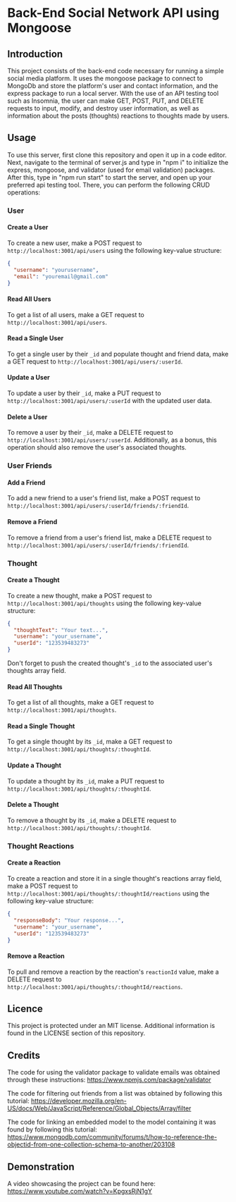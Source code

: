 # Back-End Social Network API using Mongoose

## Introduction
This project consists of the back-end code necessary for running a simple social media platform. It uses the mongoose package to connect to MongoDb and store the platform's user and contact information, and the express package to run a local server. With the use of an API testing tool such as Insomnia, the user can make GET, POST, PUT, and DELETE requests to input, modify, and destroy user information, as well as information about the posts (thoughts) reactions to thoughts made by users.

## Usage
To use this server, first clone this repository and open it up in a code editor. Next, navigate to the terminal of server.js and type in "npm i" to initialize the express, mongoose, and validator (used for email validation) packages. After this, type in "npm run start" to start the server, and open up your preferred api testing tool. There, you can perform the following CRUD operations:

### User

#### Create a User
To create a new user, make a POST request to `http://localhost:3001/api/users` using the following key-value structure:
```json
{
  "username": "yourusername",
  "email": "youremail@gmail.com"
}
```

#### Read All Users
To get a list of all users, make a GET request to `http://localhost:3001/api/users`.

#### Read a Single User
To get a single user by their `_id` and populate thought and friend data, make a GET request to `http://localhost:3001/api/users/:userId`.

#### Update a User
To update a user by their `_id`, make a PUT request to `http://localhost:3001/api/users/:userId` with the updated user data.

#### Delete a User
To remove a user by their `_id`, make a DELETE request to `http://localhost:3001/api/users/:userId`. Additionally, as a bonus, this operation should also remove the user's associated thoughts.

### User Friends

#### Add a Friend
To add a new friend to a user's friend list, make a POST request to `http://localhost:3001/api/users/:userId/friends/:friendId`.

#### Remove a Friend
To remove a friend from a user's friend list, make a DELETE request to `http://localhost:3001/api/users/:userId/friends/:friendId`.

### Thought

#### Create a Thought
To create a new thought, make a POST request to `http://localhost:3001/api/thoughts` using the following key-value structure:
```json
{
  "thoughtText": "Your text...",
  "username": "your_username",
  "userId": "123539483273"
}
```
Don't forget to push the created thought's `_id` to the associated user's thoughts array field.

#### Read All Thoughts
To get a list of all thoughts, make a GET request to `http://localhost:3001/api/thoughts`.

#### Read a Single Thought
To get a single thought by its `_id`, make a GET request to `http://localhost:3001/api/thoughts/:thoughtId`.

#### Update a Thought
To update a thought by its `_id`, make a PUT request to `http://localhost:3001/api/thoughts/:thoughtId`.

#### Delete a Thought
To remove a thought by its `_id`, make a DELETE request to `http://localhost:3001/api/thoughts/:thoughtId`.

### Thought Reactions

#### Create a Reaction
To create a reaction and store it in a single thought's reactions array field, make a POST request to `http://localhost:3001/api/thoughts/:thoughtId/reactions` using the following key-value structure:
```json
{
  "responseBody": "Your response...",
  "username": "your_username",
  "userId": "123539483273"
}
```

#### Remove a Reaction
To pull and remove a reaction by the reaction's `reactionId` value, make a DELETE request to `http://localhost:3001/api/thoughts/:thoughtId/reactions`.

## Licence
This project is protected under an MIT license. Additional information is found in the LICENSE section of this repository.

## Credits
The code for using the validator package to validate emails was obtained through these instructions: https://www.npmjs.com/package/validator

The code for filtering out friends from a list was obtained by following this tutorial: https://developer.mozilla.org/en-US/docs/Web/JavaScript/Reference/Global_Objects/Array/filter

The code for linking an embedded model to the model containing it was found by following this tutorial: https://www.mongodb.com/community/forums/t/how-to-reference-the-objectid-from-one-collection-schema-to-another/203108

## Demonstration
A video showcasing the project can be found here: https://www.youtube.com/watch?v=KpgxsRjN1gY

